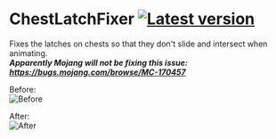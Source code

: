 # ChestLatchFixer [![Latest version][version-image]][version-link]

Fixes the latches on chests so that they don't slide and intersect when animating.  
***Apparently Mojang will not be fixing this issue: https://bugs.mojang.com/browse/MC-170457***

Before:  
![Before][before-image]

After:  
![After][after-image]

[before-image]: https://imgur.com/lsmmS4A.png
[after-image]: https://imgur.com/rsDW8I8.png
[version-image]: https://badges.kaamiljasani.com/curseforge/latest/360213
[version-link]: https://www.curseforge.com/minecraft/mc-mods/chest-latch-fixer